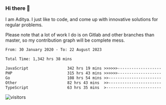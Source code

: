 ### Hi there 👋

I am Aditya. I just like to code, and come up with innovative solutions for regular problems.

Please note that a lot of work I do is on Gitlab and other branches than master, so my contribution graph will be complete mess.

<!--START_SECTION:waka-->

```txt
From: 30 January 2020 - To: 22 August 2023

Total Time: 1,342 hrs 38 mins

JavaScript                 342 hrs 19 mins >>>>>>-------------------   25.50 %
PHP                        315 hrs 43 mins >>>>>>-------------------   23.52 %
Go                         108 hrs 54 mins >>-----------------------   08.11 %
Other                      82 hrs 43 mins  >>-----------------------   06.16 %
TypeScript                 63 hrs 35 mins  >------------------------   04.74 %
```

<!--END_SECTION:waka-->

![visitors](https://visitor-badge.glitch.me/badge?page_id=BrainBuzzer.visitor-badge&left_color=green&right_color=red)
